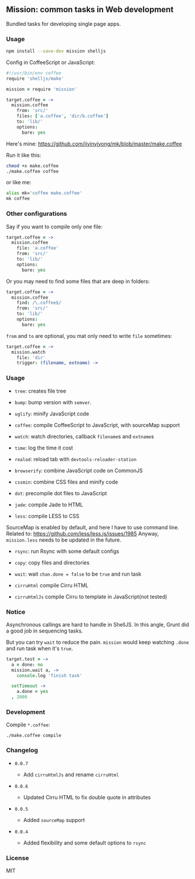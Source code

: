 
Mission: common tasks in Web development
------

Bundled tasks for developing single page apps.

### Usage

```bash
npm install --save-dev mission shelljs
```

Config in CoffeeScript or JavaScript:

```coffee
#!/usr/bin/env coffee
require 'shelljs/make'

mission = require 'mission'

target.coffee = ->
  mission.coffee
    from: 'src/'
    files: ['a.coffee', 'dir/b.coffee']
    to: 'lib/'
    options:
      bare: yes
```

Here's mine: https://github.com/jiyinyiyong/mk/blob/master/make.coffee

Run it like this:

```bash
chmod +x make.coffee
./make.coffee coffee
```

or like me:

```bash
alias mk='coffee make.coffee'
mk coffee
```

### Other configurations

Say if you want to compile only one file:

```coffee
target.coffee = ->
  mission.coffee
    file: 'a.coffee'
    from: 'src/'
    to: 'lib/'
    options:
      bare: yes
```

Or you may need to find some files that are deep in folders:

```coffee
target.coffee = ->
  mission.coffee
    find: /\.coffee$/
    from: 'src/'
    to: 'lib/'
    options:
      bare: yes
```

`from` and `to` are optional, you mat only need to write `file` sometimes:

```coffee
target.coffee = ->
  mission.watch
    file: 'dir'
    trigger: (filename, extname) ->
```

### Usage

* `tree`: creates file tree

* `bump`: bump version with `semver`.

* `uglify`: minify JavaScript code

* `coffee`: compile CoffeeScript to JavaScript, with sourceMap support

* `watch`: watch directories, callback `filename`s and `extname`s

* `time`: log the time it cost

* `realod`: reload tab with `devtools-reloader-station`

* `browserify`: combine JavaScript code on CommonJS

* `cssmin`: combine CSS files and minify code

* `dot`: precompile dot files to JavaScript

* `jade`: compile Jade to HTML

* `less`: compile LESS to CSS

SourceMap is enabled by default, and here I have to use command line.
Related to: https://github.com/less/less.js/issues/1985
Anyway, `mission.less` needs to be updated in the future.

* `rsync`: run Rsync with some default configs

* `copy`: copy files and directories

* `wait`: wait `chan.done = false` to be `true` and run task

* `cirruHtml` compile Cirru HTML

* `cirruHtmlJs` compile Cirru to template in JavaScript(not tested)

### Notice

Asynchronous callings are hard to handle in ShellJS.
In this angle, Grunt did a good job in sequencing tasks.

But you can try `wait` to reduce the pain.
`mission` would keep watching `.done` and run task when it's `true`.

```coffee
target.test = ->
  a = done: no
  mission.wait a, ->
    console.log 'finish task'

  setTimeout ->
    a.done = yes
  , 2000
```

### Development

Compile `*.coffee`:

```
./make.coffee compile
```

### Changelog

* `0.0.7`

  * Add `cirruHtmlJs` and rename `cirruHtml`

* `0.0.6`

  * Updated Cirru HTML to fix double quote in attributes

* `0.0.5`

  * Added `sourceMap` support

* `0.0.4`

  * Added flexibility and some default options to `rsync`

### License

MIT